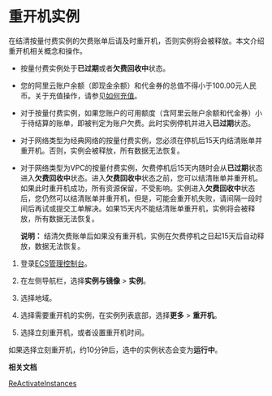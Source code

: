 # 重开机实例

在结清按量付费实例的欠费账单后请及时重开机，否则实例将会被释放。本文介绍重开机相关概念和操作。

-   按量付费实例处于**已过期**或者**欠费回收中**状态。
-   您的阿里云账户余额（即现金余额）和代金券的总值不得小于100.00元人民币。关于充值操作，请参见[如何充值](https://help.aliyun.com/document_detail/37107.html)。

-   对于按量付费实例，如果您账户的可用额度（含阿里云账户余额和代金券）小于待结算的账单，即被判定为账户欠费。此时实例停机并进入**已过期**状态。
-   对于网络类型为经典网络的按量付费实例，您必须在停机后15天内结清账单并重开机。否则，实例会被释放，所有数据无法恢复。
-   对于网络类型为VPC的按量付费实例，欠费停机后15天内随时会从**已过期**状态进入**欠费回收中**状态。进入**欠费回收中**状态之前，您可以结清账单并重开机。如果此时重开机成功，所有资源保留，不受影响。实例进入**欠费回收中**状态后，您仍然可以结清账单并重开机，但是，可能会重开机失败，请间隔一段时间后再试或提交工单解决。如果15天内不能结清账单重开机，实例将会被释放，所有数据无法恢复。

    **说明：** 结清欠费账单后如果没有重开机，实例在欠费停机之日起15天后自动释放，数据无法恢复。


1.  登录[ECS管理控制台](https://ecs.console.aliyun.com)。

2.  在左侧导航栏，选择**实例与镜像** \> **实例**。

3.  选择地域。

4.  选择需要重开机的实例，在实例列表底部，选择**更多** \> **重开机**。

5.  选择立刻重开机，或者设置重开机时间。


如果选择立刻重开机，约10分钟后，选中的实例状态会变为**运行中**。

**相关文档**  


[ReActivateInstances](/cn.zh-CN/API参考/实例/ReActivateInstances.md)

